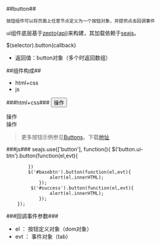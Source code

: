 
##button##

	按钮组件可以将页面上任意节点定义为一个按钮对象，并提供点击回调事件

ui组件底层基于[zepto](https://github.com/madrobby/zepto)([api](http://www.css88.com/doc/zeptojs_api/))来构建，其加载依赖于[seajs](http://seajs.org/docs/)。

$(selector).button(callback) 

*	返回值：button对象（多个时返回数组）

##组件构成##
* html+css
* js

###html+css###
	<button type="button" class="ui-btn ui-btn-primary ui-btn-outlined">
         操作
    </button>
    <div class="ui-btn ui-btn-primary" id="basebtn">
         操作
    </div>
    <span class="ui-btn ui-btn-success" id="success">
         操作          
    </span>
>更多按钮示例参见[Buttons](http://www.bootcss.com/p/buttons/)，下载[地址](https://github.com/alexwolfe/Buttons.git)

###js###
	seajs.use(['button'], function(){
            $('button.ui-btn').button(function(el,evt){
                
            })
            $('#basebtn').button(function(el,evt){
                    alert(el.innerHTML);
                });
			 $('#success').button(function(el,evt){
                    alert(el.innerHTML);
                });
        });

###回调事件参数###

*	el ： 按钮定义对象（dom对象）
*	evt ： 事件对象（tab）